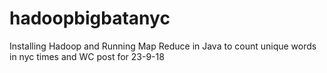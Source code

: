 # hadoopbigbatanyc

Installing Hadoop and Running Map Reduce in Java to count unique words in nyc times and WC post for 23-9-18
